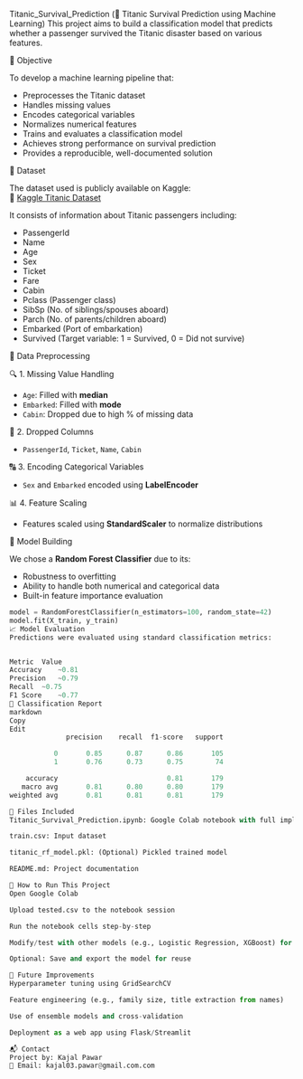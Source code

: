 Titanic_Survival_Prediction
(🚢 Titanic Survival Prediction using Machine Learning)
This project aims to build a classification model that predicts whether a passenger survived the Titanic disaster based on various features.

🎯 Objective

To develop a machine learning pipeline that:
- Preprocesses the Titanic dataset
- Handles missing values
- Encodes categorical variables
- Normalizes numerical features
- Trains and evaluates a classification model
- Achieves strong performance on survival prediction
- Provides a reproducible, well-documented solution

📁 Dataset

The dataset used is publicly available on Kaggle:  
🔗 [Kaggle Titanic Dataset](https://www.kaggle.com/datasets/brendan45774/test-file)

It consists of information about Titanic passengers including:
- PassengerId
- Name
- Age
- Sex
- Ticket
- Fare
- Cabin
- Pclass (Passenger class)
- SibSp (No. of siblings/spouses aboard)
- Parch (No. of parents/children aboard)
- Embarked (Port of embarkation)
- Survived (Target variable: 1 = Survived, 0 = Did not survive)

🧼 Data Preprocessing

🔍 1. Missing Value Handling
- `Age`: Filled with **median**
- `Embarked`: Filled with **mode**
- `Cabin`: Dropped due to high % of missing data

🔁 2. Dropped Columns
- `PassengerId`, `Ticket`, `Name`, `Cabin`

🔠 3. Encoding Categorical Variables
- `Sex` and `Embarked` encoded using **LabelEncoder**

📊 4. Feature Scaling
- Features scaled using **StandardScaler** to normalize distributions

🧠 Model Building

We chose a **Random Forest Classifier** due to its:
- Robustness to overfitting
- Ability to handle both numerical and categorical data
- Built-in feature importance evaluation

```python
model = RandomForestClassifier(n_estimators=100, random_state=42)
model.fit(X_train, y_train)
📈 Model Evaluation
Predictions were evaluated using standard classification metrics:


Metric	Value
Accuracy	~0.81
Precision	~0.79
Recall	~0.75
F1 Score	~0.77
🧾 Classification Report
markdown
Copy
Edit
              precision    recall  f1-score   support

           0       0.85      0.87      0.86       105
           1       0.76      0.73      0.75        74

    accuracy                           0.81       179
   macro avg       0.81      0.80      0.80       179
weighted avg       0.81      0.81      0.81       179

💾 Files Included
Titanic_Survival_Prediction.ipynb: Google Colab notebook with full implementation

train.csv: Input dataset

titanic_rf_model.pkl: (Optional) Pickled trained model

README.md: Project documentation

🧪 How to Run This Project
Open Google Colab

Upload tested.csv to the notebook session

Run the notebook cells step-by-step

Modify/test with other models (e.g., Logistic Regression, XGBoost) for further improvements

Optional: Save and export the model for reuse

📌 Future Improvements
Hyperparameter tuning using GridSearchCV

Feature engineering (e.g., family size, title extraction from names)

Use of ensemble models and cross-validation

Deployment as a web app using Flask/Streamlit

📬 Contact
Project by: Kajal Pawar
📧 Email: kajal03.pawar@gmail.com.com
